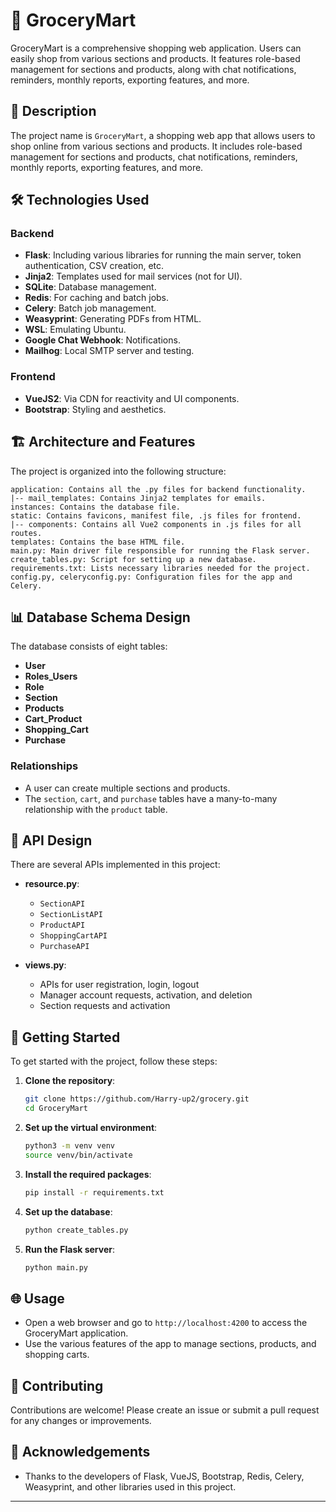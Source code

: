 
# 🛒 GroceryMart

GroceryMart is a comprehensive shopping web application. Users can easily shop from various sections and products. It features role-based management for sections and products, along with chat notifications, reminders, monthly reports, exporting features, and more.

## 📜 Description

The project name is `GroceryMart`, a shopping web app that allows users to shop online from various sections and products. It includes role-based management for sections and products, chat notifications, reminders, monthly reports, exporting features, and more.

## 🛠️ Technologies Used

### Backend
- **Flask**: Including various libraries for running the main server, token authentication, CSV creation, etc.
- **Jinja2**: Templates used for mail services (not for UI).
- **SQLite**: Database management.
- **Redis**: For caching and batch jobs.
- **Celery**: Batch job management.
- **Weasyprint**: Generating PDFs from HTML.
- **WSL**: Emulating Ubuntu.
- **Google Chat Webhook**: Notifications.
- **Mailhog**: Local SMTP server and testing.

### Frontend
- **VueJS2**: Via CDN for reactivity and UI components.
- **Bootstrap**: Styling and aesthetics.

## 🏗️ Architecture and Features

The project is organized into the following structure:

```
application: Contains all the .py files for backend functionality.
|-- mail_templates: Contains Jinja2 templates for emails.
instances: Contains the database file.
static: Contains favicons, manifest file, .js files for frontend.
|-- components: Contains all Vue2 components in .js files for all routes.
templates: Contains the base HTML file.
main.py: Main driver file responsible for running the Flask server.
create_tables.py: Script for setting up a new database.
requirements.txt: Lists necessary libraries needed for the project.
config.py, celeryconfig.py: Configuration files for the app and Celery.
```

## 📊 Database Schema Design

The database consists of eight tables:

- **User**
- **Roles_Users**
- **Role**
- **Section**
- **Products**
- **Cart_Product**
- **Shopping_Cart**
- **Purchase**

### Relationships

- A user can create multiple sections and products.
- The `section`, `cart`, and `purchase` tables have a many-to-many relationship with the `product` table.

## 🔗 API Design

There are several APIs implemented in this project:

- **resource.py**:
  - `SectionAPI`
  - `SectionListAPI`
  - `ProductAPI`
  - `ShoppingCartAPI`
  - `PurchaseAPI`

- **views.py**:
  - APIs for user registration, login, logout
  - Manager account requests, activation, and deletion
  - Section requests and activation

## 🚀 Getting Started

To get started with the project, follow these steps:

1. **Clone the repository**:
    ```bash
    git clone https://github.com/Harry-up2/grocery.git
    cd GroceryMart
    ```

2. **Set up the virtual environment**:
    ```bash
    python3 -m venv venv
    source venv/bin/activate
    ```

3. **Install the required packages**:
    ```bash
    pip install -r requirements.txt
    ```

4. **Set up the database**:
    ```bash
    python create_tables.py
    ```

5. **Run the Flask server**:
    ```bash
    python main.py
    ```

## 🌐 Usage

- Open a web browser and go to `http://localhost:4200` to access the GroceryMart application.
- Use the various features of the app to manage sections, products, and shopping carts.

## 🤝 Contributing

Contributions are welcome! Please create an issue or submit a pull request for any changes or improvements.

## 🙏 Acknowledgements

- Thanks to the developers of Flask, VueJS, Bootstrap, Redis, Celery, Weasyprint, and other libraries used in this project.

---
